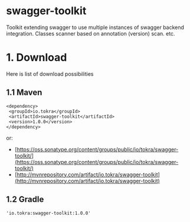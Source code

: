 # swagger-toolkit
Toolkit extending swagger to use multiple instances of swagger backend integration. Classes scanner based on annotation (version) scan. etc.

# 1. Download
Here is list of download possibilities

## 1.1 Maven
    <dependency>
     <groupId>io.tokra</groupId>
     <artifactId>swagger-toolkit</artifactId>
     <version>1.0.0</version>
    </dependency>

or:

- [https://oss.sonatype.org/content/groups/public/io/tokra/swagger-toolkit/](https://oss.sonatype.org/content/groups/public/io/tokra/swagger-toolkit/)
- [http://mvnrepository.com/artifact/io.tokra/swagger-toolkit](http://mvnrepository.com/artifact/io.tokra/swagger-toolkit)

## 1.2 Gradle
    'io.tokra:swagger-toolkit:1.0.0'
